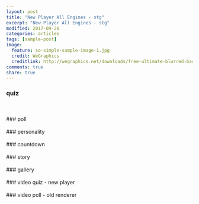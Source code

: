 ```yaml
---
layout: post
title: "New Player All Engines - stg"
excerpt: "New Player All Engines - stg"
modified: 2017-09-26
categories: articles
tags: [sample-post]
image:
  feature: so-simple-sample-image-1.jpg
  credit: WeGraphics
  creditlink: http://wegraphics.net/downloads/free-ultimate-blurred-background-pack/
comments: true
share: true
---
```

### quiz
<br>
<div class="apester-media" data-media-id="5d76591614249e18524f309e" height="350"></div><script async src="https://static.stg.apester.com/js/sdk/latest/apester-sdk.js"></script>
<br>
### poll
<br>
<div class="apester-media" data-media-id="5d70c0f21a7c2b4c561076d8" height="600"></div><script async src="https://static.stg.apester.com/js/sdk/latest/apester-sdk.js"></script>
<br>
### personality
<br>
<div class="apester-media" data-media-id="5d5006efac7f1a1f822828e0" height="354"></div><script async src="https://static.stg.apester.com/js/sdk/latest/apester-sdk.js"></script>
<br>
### countdown
<br>
<div class="apester-media" data-media-id="5d76595714249e78ff4f30a2" height="404"></div><script async src="https://static.stg.apester.com/js/sdk/latest/apester-sdk.js"></script>
<br>
### story
<br>
<div class="apester-media" data-media-id="5d7659d814249e70ed4f30ab" height="512"></div><script async src="https://static.stg.apester.com/js/sdk/latest/apester-sdk.js"></script>
<br>
### gallery
<br>
<div class="apester-media" data-media-id="5cc98c7850ddd77421fb0b27" height="604"></div><script async
src="https://storage.googleapis.com/apester-stg/sdk/stg/apester-sdk.js"></script>
<br>
### video quiz - new player
<br>
<div class="apester-media" data-media-id="5de8c6a2b570ff784c25dae2" height="388"></div><script async src="https://static.stg.apester.com/js/sdk/latest/apester-sdk.js"></script>
<br>
### video poll - old renderer
<br>
<div class="apester-media" data-media-id="5d765a7e14249efbbe4f30ac" height="388"></div><script async src="https://static.stg.apester.com/js/sdk/latest/apester-sdk.js"></script>
<br>
